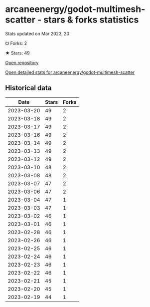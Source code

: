 # arcaneenergy/godot-multimesh-scatter - stars & forks statistics

Stats updated on Mar 2023, 20

☋ Forks: 2

★ Stars: 49

[Open repository](https://github.com/arcaneenergy/godot-multimesh-scatter)

[Open detailed stats for arcaneenergy/godot-multimesh-scatter](https://reviewgithub.com/rep/arcaneenergy/godot-multimesh-scatter)

## Historical data
| Date | Stars | Forks |
|------|-------|-------|
| 2023-03-20 | 49 | 2 | 
| 2023-03-18 | 49 | 2 | 
| 2023-03-17 | 49 | 2 | 
| 2023-03-16 | 49 | 2 | 
| 2023-03-14 | 49 | 2 | 
| 2023-03-13 | 49 | 2 | 
| 2023-03-12 | 49 | 2 | 
| 2023-03-10 | 48 | 2 | 
| 2023-03-08 | 48 | 2 | 
| 2023-03-07 | 47 | 2 | 
| 2023-03-06 | 47 | 2 | 
| 2023-03-04 | 47 | 1 | 
| 2023-03-03 | 47 | 1 | 
| 2023-03-02 | 46 | 1 | 
| 2023-03-01 | 46 | 1 | 
| 2023-02-28 | 46 | 1 | 
| 2023-02-26 | 46 | 1 | 
| 2023-02-25 | 46 | 1 | 
| 2023-02-24 | 46 | 1 | 
| 2023-02-23 | 46 | 1 | 
| 2023-02-22 | 46 | 1 | 
| 2023-02-21 | 45 | 1 | 
| 2023-02-20 | 45 | 1 | 
| 2023-02-19 | 44 | 1 | 

